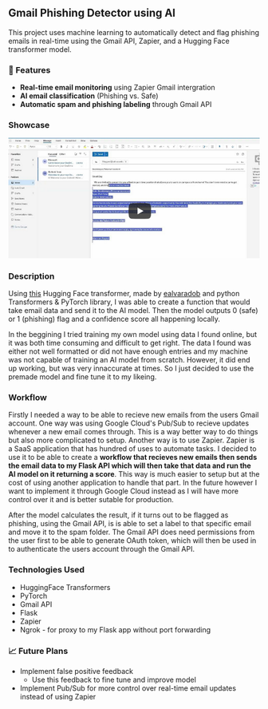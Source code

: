 ## Gmail Phishing Detector using AI

This project uses machine learning to automatically detect and flag phishing emails in real-time using the Gmail API, Zapier, and a Hugging Face transformer model.

### 🚀 Features

- **Real-time email monitoring** using Zapier Gmail intergration
- **AI email classification** (Phishing vs. Safe)
- **Automatic spam and phishing labeling** through Gmail API


### Showcase
[![Watch the demo](thumbnail.png)](https://youtu.be/MRiKsjDFA4A?feature=shared)

### Description

Using [this](https://huggingface.co/ealvaradob/bert-finetuned-phishing) Hugging Face transformer, made by [ealvaradob](https://huggingface.co/ealvaradob/) and python Transformers & PyTorch library, I was able to create a function that would take email data and send it to the AI model. Then the model outputs 0 (safe) or 1 (phishing) flag and a confidence score all happening locally.

In the beggining I tried training my own model using data I found online, but it was both time consuming and difficult to get right. The data I found was either not well formatted or did not have enough entries and my machine was not capable of training an AI model from scratch. However, it did end up working, but was very innaccurate at times. So I just decided to use the premade model and fine tune it to my likeing.

### Workflow

Firstly I needed a way to be able to recieve new emails from the users Gmail account. One way was using Google Cloud's Pub/Sub to recieve updates whenever a new email comes through. This is a way better way to do things but also more complicated to setup. Another way is to use Zapier. Zapier is a SaaS application that has hundred of uses to automate tasks. I decided to use it to be able to create a **workflow that recieves new emails then sends the email data to my Flask API which will then take that data and run the AI model on it returning a score**. This way is much easier to setup but at the cost of using another application to handle that part. In the future however I want to implement it through Google Cloud instead as I will have more control over it and is better sutable for production.

After the model calculates the result, if it turns out to be flagged as phishing, using the Gmail API, is is able to set a label to that specific email and move it to the spam folder. The Gmail API does need permissions from the user first to be able to generate OAuth token, which will then be used in to authenticate the users account through the Gmail API.

### Technologies Used
- HuggingFace Transformers
- PyTorch
- Gmail API
- Flask
- Zapier
- Ngrok - for proxy to my Flask app without port forwarding



### 📈 Future Plans

- Implement false positive feedback
    - Use this feedback to fine tune and improve model
- Implement Pub/Sub for more control over real-time email updates instead of using Zapier
